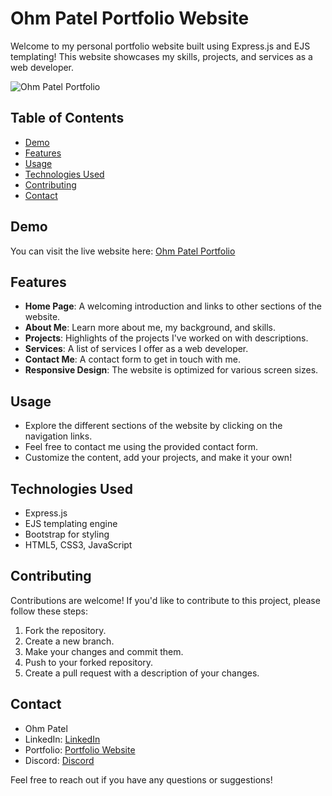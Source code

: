 # Ohm Patel Portfolio Website

Welcome to my personal portfolio website built using Express.js and EJS templating! This website showcases my skills, projects, and services as a web developer.

![Ohm Patel Portfolio](![image](https://github.com/ohmpatell/Ohm-Patel-Portfolio/assets/122646582/b49993e9-64a2-4b6d-b9b5-c07d3797fa8b)
)

## Table of Contents

- [Demo](#demo)
- [Features](#features)
- [Usage](#usage)
- [Technologies Used](#technologies-used)
- [Contributing](#contributing)
- [Contact](#contact)

## Demo

You can visit the live website here: [Ohm Patel Portfolio](https://ohmpatel-portfolio-e678f32fa220.herokuapp.com/)

## Features

- **Home Page**: A welcoming introduction and links to other sections of the website.
- **About Me**: Learn more about me, my background, and skills.
- **Projects**: Highlights of the projects I've worked on with descriptions.
- **Services**: A list of services I offer as a web developer.
- **Contact Me**: A contact form to get in touch with me.
- **Responsive Design**: The website is optimized for various screen sizes.

## Usage

- Explore the different sections of the website by clicking on the navigation links.
- Feel free to contact me using the provided contact form.
- Customize the content, add your projects, and make it your own!

## Technologies Used

- Express.js
- EJS templating engine
- Bootstrap for styling
- HTML5, CSS3, JavaScript

## Contributing

Contributions are welcome! If you'd like to contribute to this project, please follow these steps:

1. Fork the repository.
2. Create a new branch.
3. Make your changes and commit them.
4. Push to your forked repository.
5. Create a pull request with a description of your changes.

## Contact

- Ohm Patel
- LinkedIn: [LinkedIn](https://www.linkedin.com/in/ohmpatel1)
- Portfolio: [Portfolio Website](https://ohmpatel-portfolio-e678f32fa220.herokuapp.com/)
- Discord: [Discord](https://discord.com/users/690841645918191646)

Feel free to reach out if you have any questions or suggestions!
